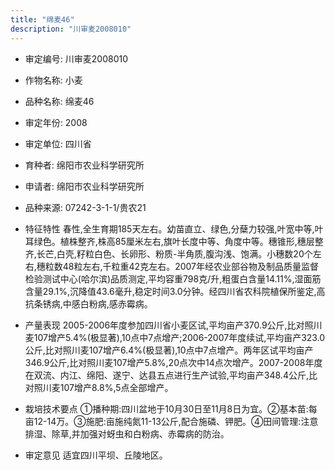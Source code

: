 ```yaml
---
title: "绵麦46"
description: "川审麦2008010"
---
```

* 审定编号:  川审麦2008010

*  作物名称:  小麦

*  品种名称:  绵麦46

*  审定年份:  2008

*  审定单位:  四川省

* 育种者:  绵阳市农业科学研究所

*  申请者:  绵阳市农业科学研究所

*  品种来源:  07242-3-1-1/贵农21

*  特征特性
春性,全生育期185天左右。幼苗直立、绿色,分蘖力较强,叶宽中等,叶耳绿色。植株整齐,株高85厘米左右,旗叶长度中等、角度中等。穗锥形,穗层整齐,长芒,白壳,籽粒白色、长卵形、粉质-半角质,腹沟浅、饱满。小穗数20个左右,穗粒数48粒左右,千粒重42克左右。2007年经农业部谷物及制品质量监督检验测试中心(哈尔滨)品质测定,平均容重798克/升,粗蛋白含量14.11%,湿面筋含量29.1%,沉降值43.6毫升,稳定时间3.0分钟。经四川省农科院植保所鉴定,高抗条锈病,中感白粉病,感赤霉病。

*  产量表现
2005-2006年度参加四川省小麦区试,平均亩产370.9公斤,比对照川麦107增产5.4%(极显著),10点中7点增产;2006-2007年度续试,平均亩产323.0公斤,比对照川麦107增产6.4%(极显著),10点中7点增产。两年区试平均亩产346.9公斤,比对照川麦107增产5.8%,20点次中14点次增产。2007-2008年度在双流、内江、绵阳、遂宁、达县五点进行生产试验,平均亩产348.4公斤,比对照川麦107增产8.8%,5点全部增产。

*  栽培技术要点
①播种期:四川盆地于10月30日至11月8日为宜。②基本苗:每亩12-14万。③施肥:亩施纯氮11-13公斤,配合施磷、钾肥。④田间管理:注意排湿、除草,并加强对蚜虫和白粉病、赤霉病的防治。

*  审定意见
适宜四川平坝、丘陵地区。
